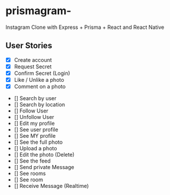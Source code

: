# prismagram-
Instagram Clone with Express + Prisma + React and React Native

## User Stories 

 - [x] Create account
 - [x] Request Secret
 - [x] Confirm Secret (Login)
 - [x] Like / Unlike a photo
 - [x] Comment on a photo
 - [] Search by user
 - [] Search by location
 - [] Follow User
 - [] Unfollow User
 - [] Edit my profile
 - [] See user profile
 - [] See MY profile
 - [] See the full photo
 - [] Upload a photo
 - [] Edit the photo (Delete)
 - [] See the feed
 - [] Send private Message
 - [] See rooms
 - [] See room
 - [] Receive Message (Realtime)
